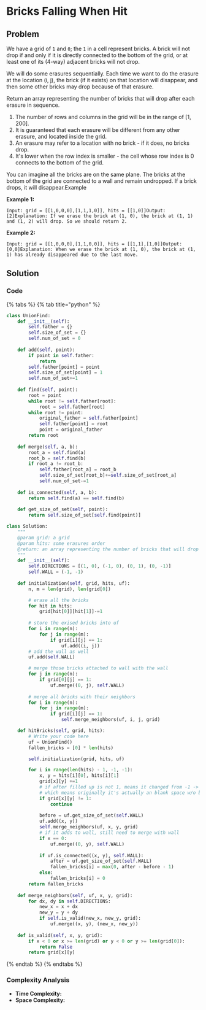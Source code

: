 # Bricks Falling When Hit

## Problem

We have a grid of `1` and `0`; the `1` in a cell represent bricks. A brick will not drop if and only if it is directly connected to the bottom of the grid, or at least one of its \(4-way\) adjacent bricks will not drop.

We will do some erasures sequentially. Each time we want to do the erasure at the location \(i, j\), the brick \(if it exists\) on that location will disappear, and then some other bricks may drop because of that erasure.

Return an array representing the number of bricks that will drop after each erasure in sequence.

1. The number of rows and columns in the grid will be in the range of \[1, 200\].
2. It is guaranteed that each erasure will be different from any other erasure, and located inside the grid.
3. An erasure may refer to a location with no brick - if it does, no bricks drop.
4. It's lower when the row index is smaller - the cell whose row index is 0 connects to the bottom of the grid.

You can imagine all the bricks are on the same plane. The bricks at the bottom of the grid are connected to a wall and remain undropped. If a brick drops, it will disappear.Example

**Example 1:**

```text
Input: grid = [[1,0,0,0],[1,1,1,0]], hits = [[1,0]]Output: [2]Explanation: If we erase the brick at (1, 0), the brick at (1, 1) and (1, 2) will drop. So we should return 2.
```

**Example 2:**

```text
Input: grid = [[1,0,0,0],[1,1,0,0]], hits = [[1,1],[1,0]]Output: [0,0]Explanation: When we erase the brick at (1, 0), the brick at (1, 1) has already disappeared due to the last move.
```

## Solution 

### Code

{% tabs %}
{% tab title="python" %}
```python
class UnionFind:
    def __init__(self):
        self.father = {}
        self.size_of_set = {}
        self.num_of_set = 0
    
    def add(self, point):
        if point in self.father:
            return 
        self.father[point] = point
        self.size_of_set[point] = 1
        self.num_of_set+=1
    
    def find(self, point):
        root = point
        while root != self.father[root]:
            root = self.father[root]
        while root != point:
            original_father = self.father[point]
            self.father[point] = root
            point = original_father
        return root
    
    def merge(self, a, b):
        root_a = self.find(a)
        root_b = self.find(b)
        if root_a != root_b:
            self.father[root_a] = root_b
            self.size_of_set[root_b]+=self.size_of_set[root_a]
            self.num_of_set-=1
    
    def is_connected(self, a, b):
        return self.find(a) == self.find(b)
    
    def get_size_of_set(self, point):
        return self.size_of_set[self.find(point)]

class Solution:
    """
    @param grid: a grid
    @param hits: some erasures order
    @return: an array representing the number of bricks that will drop after each erasure in sequence
    """
    def __init__(self):
        self.DIRECTIONS = [(1, 0), (-1, 0), (0, 1), (0, -1)]
        self.WALL = (-1, -1)
    
    def initialization(self, grid, hits, uf):
        n, m = len(grid), len(grid[0])

        # erase all the bricks
        for hit in hits:
            grid[hit[0]][hit[1]]-=1
        
        # store the exised bricks into uf
        for i in range(n):
            for j in range(m):
                if grid[i][j] == 1:
                    uf.add((i, j))
        # add the wall as well
        uf.add(self.WALL)

        # merge those bricks attached to wall with the wall
        for j in range(n):
            if grid[0][j] == 1:
                uf.merge((0, j), self.WALL)
        
        # merge all bricks with their neighbors
        for i in range(n):
            for j in range(m):
                if grid[i][j] == 1:
                    self.merge_neighbors(uf, i, j, grid)

    def hitBricks(self, grid, hits):
        # Write your code here
        uf = UnionFind()
        fallen_bricks = [0] * len(hits)

        self.initialization(grid, hits, uf)

        for i in range(len(hits) - 1, -1, -1):
            x, y = hits[i][0], hits[i][1]
            grid[x][y] +=1
            # if after filled up is not 1, means it changed from -1 -> 0
            # which means originally it's actually an blank space w/o brick, so skip it
            if grid[x][y] != 1:
                continue
            
            before = uf.get_size_of_set(self.WALL)
            uf.add((x, y))
            self.merge_neighbors(uf, x, y, grid)
            # if it adds to wall, still need to merge with wall
            if x == 0:
                uf.merge((0, y), self.WALL)
            
            if uf.is_connected((x, y), self.WALL):
                after = uf.get_size_of_set(self.WALL)
                fallen_bricks[i] = max(0, after - before - 1)
            else:
                fallen_bricks[i] = 0
        return fallen_bricks
    
    def merge_neighbors(self, uf, x, y, grid):
        for dx, dy in self.DIRECTIONS:
            new_x = x + dx
            new_y = y + dy
            if self.is_valid(new_x, new_y, grid):
                uf.merge((x, y), (new_x, new_y))
    
    def is_valid(self, x, y, grid):
        if x < 0 or x >= len(grid) or y < 0 or y >= len(grid[0]):
            return False
        return grid[x][y]
```
{% endtab %}
{% endtabs %}

### Complexity Analysis

* **Time Complexity:**
* **Space Complexity:**

